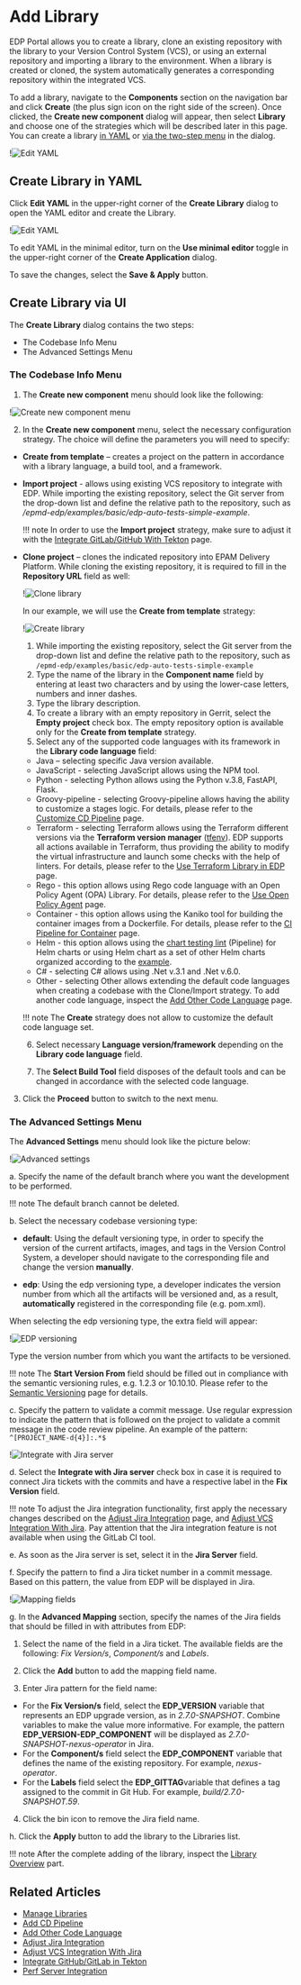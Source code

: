 # Add Library

EDP Portal allows you to create a library, clone an existing repository with the library to your Version Control System (VCS), or using an external repository and importing a library to the environment. When a library is created or cloned, the system automatically generates a corresponding repository within the integrated VCS.

To add a library, navigate to the **Components** section on the navigation bar and click **Create** (the plus sign icon on the right side of the screen). Once clicked, the **Create new component** dialog will appear, then select **Library** and choose one of the strategies which will be described later in this page. You can create a library [in YAML](#YAML) or [via the two-step menu](#menu) in the dialog.

  !![Edit YAML](../assets/user-guide/headlamp_new_component_library.png "Create new component menu")

## Create Library in YAML <a name="YAML"></a>

Click **Edit YAML** in the upper-right corner of the **Create Library** dialog to open the YAML editor and create the Library.

  !![Edit YAML](../assets/user-guide/edp-portal-yaml-edit-library.png "Edit YAML")

To edit YAML in the minimal editor, turn on the **Use minimal editor** toggle in the upper-right corner of the **Create Application** dialog.

To save the changes, select the **Save & Apply** button.

## Create Library via UI <a name="menu"></a>

The **Create Library** dialog contains the two steps:

* The Codebase Info Menu
* The Advanced Settings Menu

### The Codebase Info Menu

1. The **Create new component** menu should look like the following:

  !![Create new component menu](../assets/user-guide/headlamp_new_component_library.png "Create new component menu")

2. In the **Create new component** menu, select the necessary configuration strategy. The choice will define the parameters you will need to specify:

  * **Create from template** – creates a project on the pattern in accordance with a library language, a build tool, and a framework.

  * **Import project** - allows using existing VCS repository to integrate with EDP. While importing the existing repository, select the Git server from the drop-down list and define the relative path to the repository, such as */epmd-edp/examples/basic/edp-auto-tests-simple-example*.

    !!! note
        In order to use the **Import project** strategy, make sure to adjust it with the [Integrate GitLab/GitHub With Tekton](../operator-guide/import-strategy-tekton.md) page.

  * **Clone project** – clones the indicated repository into EPAM Delivery Platform. While cloning the existing repository, it is required to fill in the **Repository URL** field as well:

    !![Clone library](../assets/user-guide/edp-portal-clone-library.png "Clone library")

    In our example, we will use the **Create from template** strategy:

    !![Create library](../assets/user-guide/edp-portal-library-codebase-info.png "Create library")

    1. While importing the existing repository, select the Git server from the drop-down list and define the relative path to the repository, such as `/epmd-edp/examples/basic/edp-auto-tests-simple-example`
    2. Type the name of the library in the **Component name** field by entering at least two characters and by using the lower-case letters, numbers and inner dashes.
    3. Type the library description.
    4. To create a library with an empty repository in Gerrit, select the **Empty project** check box. The empty repository option is available only for the **Create from template** strategy.
    5. Select any of the supported code languages with its framework in the **Library code language** field:

      * Java – selecting specific Java version available.
      * JavaScript - selecting JavaScript allows using the NPM tool.
      * Python - selecting Python allows using the Python v.3.8, FastAPI, Flask.
      * Groovy-pipeline - selecting Groovy-pipeline allows having the ability to customize a stages logic. For details,
        please refer to the [Customize CD Pipeline](../user-guide/customize-cd-pipeline.md) page.
      * Terraform - selecting Terraform allows using the Terraform different versions via the **Terraform version manager** ([tfenv](https://github.com/tfutils/tfenv#usage)).
        EDP supports all actions available in Terraform, thus providing the ability to modify the virtual infrastructure and launch some checks with the help of linters.
        For details, please refer to the [Use Terraform Library in EDP](../user-guide/terraform-stages.md) page.
      * Rego - this option allows using Rego code language with an Open Policy Agent (OPA) Library. For details, please
        refer to the [Use Open Policy Agent](../user-guide/opa-stages.md) page.
      * Container - this option allows using the Kaniko tool for building the container images from a Dockerfile. For details, please refer to the [CI Pipeline for Container](../user-guide/container-stages.md) page.
      * Helm - this option allows using the [chart testing lint](https://github.com/helm/chart-testing) (Pipeline) for Helm charts or using Helm chart as a set of other Helm charts organized according to the [example](https://github.com/argoproj/argo-helm/tree/main).
      * C# - selecting C# allows using .Net v.3.1 and .Net v.6.0.
      * Other - selecting Other allows extending the default code languages when creating a codebase with the Clone/Import strategy. To add another code language, inspect the [Add Other Code Language](../operator-guide/add-other-code-language.md) page.

      !!! note
          The **Create** strategy does not allow to customize the default code language set.

    6. Select necessary **Language version/framework** depending on the **Library code language** field.

    7. The **Select Build Tool** field disposes of the default tools and can be changed in accordance with the selected code language.

3. Click the **Proceed** button to switch to the next menu.

### The Advanced Settings Menu

The **Advanced Settings** menu should look like the picture below:

  !![Advanced settings](../assets/user-guide/edp-portal-library-advanced-settings-menu.png "Advanced settings")

a. Specify the name of the default branch where you want the development to be performed.

!!! note
    The default branch cannot be deleted.

b. Select the necessary codebase versioning type:

* **default**: Using the default versioning type, in order to specify the version of the current artifacts, images, and tags in the Version Control System, a developer should navigate to the corresponding file and change the version **manually**.

* **edp**: Using the edp versioning type, a developer indicates the version number from which all the artifacts will be versioned and, as a result, **automatically** registered in the corresponding file (e.g. pom.xml).

When selecting the edp versioning type, the extra field will appear:

  !![EDP versioning](../assets/user-guide/edp-portal-library-edp-versioning.png "EDP versioning")

Type the version number from which you want the artifacts to be versioned.

!!! note
    The **Start Version From** field should be filled out in compliance with the semantic versioning rules, e.g. 1.2.3 or 10.10.10. Please refer to the [Semantic Versioning](https://semver.org/) page for details.

c. Specify the pattern to validate a commit message. Use regular expression to indicate the pattern that is followed on the project to validate a commit message in the code review pipeline. An example of the pattern: `^[PROJECT_NAME-d{4}]:.*$`

  !![Integrate with Jira server](../assets/user-guide/edp-portal-library-jira-server.png "Integrate with Jira server")

d. Select the **Integrate with Jira server** check box in case it is required to connect Jira tickets with the commits
and have a respective label in the **Fix Version** field.

!!! note
    To adjust the Jira integration functionality, first apply the necessary changes described on the [Adjust Jira Integration](../operator-guide/jira-integration.md) page,
    and [Adjust VCS Integration With Jira](../operator-guide/jira-gerrit-integration.md). Pay attention that the Jira integration feature is not available when using the GitLab CI tool.

e. As soon as the Jira server is set, select it in the **Jira Server** field.

f. Specify the pattern to find a Jira ticket number in a commit message. Based on this pattern, the value from EDP will be displayed in Jira.

  !![Mapping fields](../assets/user-guide/edp-portal-library-advanced-mapping.png "Mapping fields")

g. In the **Advanced Mapping** section, specify the names of the Jira fields that should be filled in with attributes from EDP:

1. Select the name of the field in a Jira ticket. The available fields are the following: *Fix Version/s*, *Component/s* and *Labels*.

2. Click the **Add** button to add the mapping field name.

3. Enter Jira pattern for the field name:

  * For the **Fix Version/s** field, select the **EDP_VERSION** variable that represents an EDP upgrade version, as in _2.7.0-SNAPSHOT_.
  Combine variables to make the value more informative. For example, the pattern **EDP_VERSION-EDP_COMPONENT** will be displayed as _2.7.0-SNAPSHOT-nexus-operator_ in Jira.
  * For the **Component/s** field select the **EDP_COMPONENT** variable that defines the name of the existing repository. For example, _nexus-operator_.
  * For the **Labels** field select the **EDP_GITTAG**variable that defines a tag assigned to the commit in Git Hub. For example, _build/2.7.0-SNAPSHOT.59_.

4. Click the bin icon to remove the Jira field name.

h. Click the **Apply** button to add the library to the Libraries list.

!!! note
    After the complete adding of the library, inspect the [Library Overview](library.md) part.

## Related Articles

* [Manage Libraries](library.md)
* [Add CD Pipeline](add-cd-pipeline.md)
* [Add Other Code Language](../operator-guide/add-other-code-language.md)
* [Adjust Jira Integration](../operator-guide/jira-integration.md)
* [Adjust VCS Integration With Jira](../operator-guide/jira-gerrit-integration.md)
* [Integrate GitHub/GitLab in Tekton](../operator-guide/import-strategy-tekton.md)
* [Perf Server Integration](../operator-guide/perf-integration.md)

[//]: # (* [Use Terraform Library in EDP]&#40;terraform-stages.md&#41;)

[//]: # (* [Use Open Policy Agent Library in EDP]&#40;opa-stages.md&#41;)

